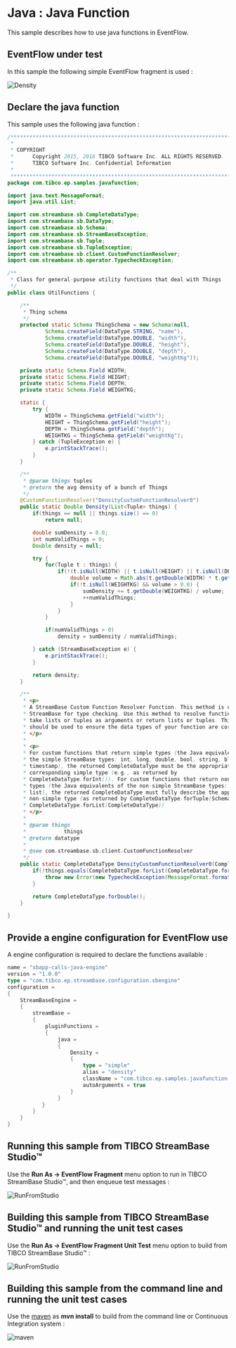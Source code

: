 # Java : Java Function

This sample describes how to use java functions in EventFlow.

## EventFlow under test

In this sample the following simple EventFlow fragment is used :

![Density](images/Density.png)

## Declare the java function

This sample uses the following java function :

```java
/*******************************************************************************
 *
 * COPYRIGHT
 *      Copyright 2015, 2016 TIBCO Software Inc. ALL RIGHTS RESERVED.
 *      TIBCO Software Inc. Confidential Information
 *      
 *******************************************************************************/
package com.tibco.ep.samples.javafunction;

import java.text.MessageFormat;
import java.util.List;

import com.streambase.sb.CompleteDataType;
import com.streambase.sb.DataType;
import com.streambase.sb.Schema;
import com.streambase.sb.StreamBaseException;
import com.streambase.sb.Tuple;
import com.streambase.sb.TupleException;
import com.streambase.sb.client.CustomFunctionResolver;
import com.streambase.sb.operator.TypecheckException;

/**
 * Class for general-purpose utility functions that deal with Things
 */
public class UtilFunctions {

	/**
	 * Thing schema
	 */
    protected static Schema ThingSchema = new Schema(null,
            Schema.createField(DataType.STRING, "name"),
            Schema.createField(DataType.DOUBLE, "width"),
            Schema.createField(DataType.DOUBLE, "height"),
            Schema.createField(DataType.DOUBLE, "depth"),
            Schema.createField(DataType.DOUBLE, "weightKg"));

    private static Schema.Field WIDTH;
    private static Schema.Field HEIGHT;
    private static Schema.Field DEPTH;
    private static Schema.Field WEIGHTKG;

    static {
        try {
            WIDTH = ThingSchema.getField("width");
            HEIGHT = ThingSchema.getField("height");
            DEPTH = ThingSchema.getField("depth");
            WEIGHTKG = ThingSchema.getField("weightKg");
        } catch (TupleException e) {
            e.printStackTrace();
        }
    }

    /**
     * @param things tuples
     * @return the avg density of a bunch of Things
     */
    @CustomFunctionResolver("DensityCustomFunctionResolver0")
    public static Double Density(List<Tuple> things) {
        if(things == null || things.size() == 0)
            return null;

        double sumDensity = 0.0;
        int numValidThings = 0;
        Double density = null;

        try {
            for(Tuple t : things) {
                if(!(t.isNull(WIDTH) || t.isNull(HEIGHT) || t.isNull(DEPTH) || t.isNull(WEIGHTKG))) {
                    double volume = Math.abs(t.getDouble(WIDTH) * t.getDouble(HEIGHT) * t.getDouble(DEPTH));
                    if(!t.isNull(WEIGHTKG) && volume > 0.0) {
                        sumDensity += t.getDouble(WEIGHTKG) / volume;
                        ++numValidThings;
                    }
                }
            }

            if(numValidThings > 0)
                density = sumDensity / numValidThings;

        } catch (StreamBaseException e) {
            e.printStackTrace();
        }

        return density;
    }

    /**
     * <p>
     * A StreamBase Custom Function Resolver Function. This method is used by
     * StreamBase for type checking. Use this method to resolve functions that
     * take lists or tuples as arguments or return lists or tuples. This method
     * should be used to ensure the data types of your function are correct.
     * </p>
     * 
     * <p>
     * For custom functions that return simple types (the Java equivalents of
     * the simple StreamBase types: int, long, double, bool, string, blob,
     * timestamp), the returned CompleteDataType must be the appropriate
     * corresponding simple type (e.g., as returned by
     * CompleteDataType.forInt()). For custom functions that return non-simple
     * types (the Java equivalents of the non-simple StreamBase types: tuple,
     * list), the returned CompleteDataType must fully describe the appropriate
     * non-simple type (as returned by CompleteDataType.forTuple(Schema) or
     * CompleteDataType.forList(CompleteDataType))
     * </p>
     * 
     * @param things
     *            things
     * @return datatype
     * 
     * @see com.streambase.sb.client.CustomFunctionResolver
     */
    public static CompleteDataType DensityCustomFunctionResolver0(CompleteDataType things) {
        if(!things.equals(CompleteDataType.forList(CompleteDataType.forTuple(ThingSchema)))) {
            throw new Error(new TypecheckException(MessageFormat.format("Expected list of {0}, got {1}", ThingSchema, things)));
        }

        return CompleteDataType.forDouble();
    }

}
```

## Provide a engine configuration for EventFlow use

A engine configuration is required to declare the functions available :

```scala
name = "sbapp-calls-java-engine"
version = "1.0.0"
type = "com.tibco.ep.streambase.configuration.sbengine"
configuration =
{
    StreamBaseEngine =
    {
        streamBase =
        {
            pluginFunctions =
            {
                java =
                {
                    Density =
                    {
                        type = "simple"
                        alias = "density"
                        className = "com.tibco.ep.samples.javafunction.UtilFunctions"
                        autoArguments = true
                    }
                }
           }
        }
    }
}

```

## Running this sample from TIBCO StreamBase Studio&trade;

Use the **Run As -> EventFlow Fragment** menu option to run in TIBCO StreamBase Studio&trade;, and then enqueue test messages :

![RunFromStudio](images/studio.gif)

## Building this sample from TIBCO StreamBase Studio&trade; and running the unit test cases

Use the **Run As -> EventFlow Fragment Unit Test** menu option to build from TIBCO StreamBase Studio&trade; :

![RunFromStudio](images/studiounit.gif)

## Building this sample from the command line and running the unit test cases

Use the [maven](https://maven.apache.org) as **mvn install** to build from the command line or Continuous Integration system :

![maven](images/maven.gif)
